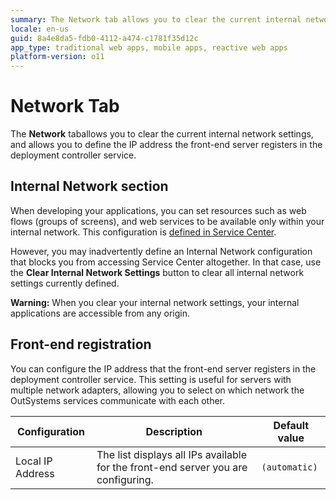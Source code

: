 ```yaml
---
summary: The Network tab allows you to clear the current internal network settings, and allows you to define the IP address the front-end server will register in the deployment controller service.
locale: en-us
guid: 8a4e8da5-fdb0-4112-a474-c1781f35d12c
app_type: traditional web apps, mobile apps, reactive web apps
platform-version: o11
---
```


# Network Tab

The **Network** taballows you to clear the current internal network settings, and allows you to define the IP address the front-end server registers in the deployment controller service.

## Internal Network section

When developing your applications, you can set resources such as web flows (groups of screens), and web services to be available only within your internal network. This configuration is [defined in Service Center](../../../managing-the-applications-lifecycle/secure-the-applications/configure-internal-network.md).

However, you may inadvertently define an Internal Network configuration that blocks you from accessing Service Center altogether. In that case, use the **Clear Internal Network Settings** button to clear all internal network settings currently defined.

<div class="warning" markdown="1">

**Warning:** When you clear your internal network settings, your internal applications are accessible from any origin.

</div>

## Front-end registration

You can configure the IP address that the front-end server registers in the deployment controller service. This setting is useful for servers with multiple network adapters, allowing you to select on which network the OutSystems services communicate with each other.

Configuration  |  Description  |  Default value  
---|---|---  
Local IP Address | The list displays all IPs available for the front-end server you are configuring. | `(automatic)`

